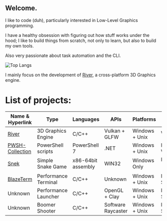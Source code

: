 ## Welcome.

I like to code (duh), particularly interested in Low-Level Graphics programming.

I have a healthy obsession with figuring out how stuff works under the hood; I like to build things from scratch, not only to learn, but also to build my own tools.

Also very passionate about task automation and the CLI.

![Top Langs](https://github-readme-stats.vercel.app/api/top-langs/?username=FlyMandi&langs_count=6)

I mainly focus on the development of [River](https://github.com/FlyMandi/River), a cross-platform 3D Graphics engine.

# List of projects:
| Name & Hyperlink                                                  | Type                  | Languages           | APIs                    | Platforms         | Status            |
| ---                                                               | ---                   | ---                 | ---                     | ---               | ---               |
| [River](https://github.com/FlyMandi/River)                        | 3D Graphics Engine    | C/C++               | Vulkan + GLFW           | Windows + Unix    | WIP 👷🏗️          |
| [PWSH-Collection](https://github.com/FlyMandi/PWSH-Collection)    | PowerShell scripts    | PowerShell 7        | .NET                    | Windows + Unix    | Endlessly WIP 🔁  |
| [Snek](https://github.com/FlyMandi/Snek)                          | Simple Snake Game     | x86-64bit assembly  | WIN32                   | Windows Only      | Paused ⏸️         |
| [BlazeTerm](https://github.com/FlyMandi/BlazeTerm)                | Performance Terminal  | C/C++               | Unknown                 | Windows + Unix    | Not Started 📆    |
| Unknown                                                           | Performance Launcher  | C/C++               | OpenGL + Clay           | Windows + Unix    | Not Started 📆    |
| Unknown                                                           | Boomer Shooter        | C/C++               | Software Raycaster      | Windows + Unix    | Not Started 📆    |
